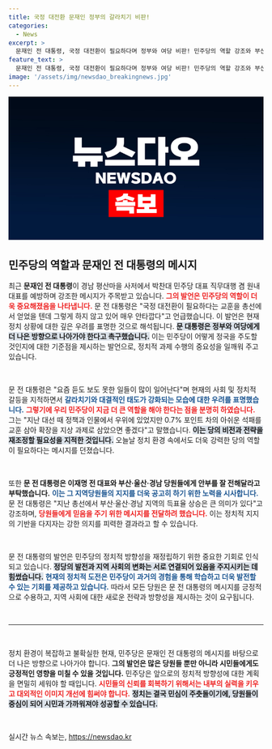 ```yaml
---
title: 국정 대전환 문재인 정부의 갈라치기 비판!
categories:
  - News
excerpt: >
  문재인 전 대통령, 국정 대전환이 필요하다며 정부와 여당 비판! 민주당의 역할 강조와 부산·울산·경남 미래를 위해 힘내라는 메시지를 전하다. 클릭해서 자세한 이야기를 확인하세요!
feature_text: >
  문재인 전 대통령, 국정 대전환이 필요하다며 정부와 여당 비판! 민주당의 역할 강조와 부산·울산·경남 미래를 위해 힘내라는 메시지를 전하다. 클릭해서 자세한 이야기를 확인하세요!
image: '/assets/img/newsdao_breakingnews.jpg'
---
```


<p><img src="/assets/img/newsdao_breakingnews.jpg" alt="implanttips 속보" /></p>

<h2 data-ke-size="size26">민주당의 역할과 문재인 전 대통령의 메시지</h2>

<p data-ke-size="size16">최근 <b>문재인 전 대통령</b>이 경남 평산마을 사저에서 박찬대 민주당 대표 직무대행 겸 원내대표를 예방하며 강조한 메시지가 주목받고 있습니다. <b><span style="color: #ee2323;">그의 발언은 민주당의 역할이 더욱 중요해졌음을 나타냅니다.</span></b> 문 전 대통령은 "국정 대전환이 필요하다는 교훈을 총선에서 얻었을 텐데 그렇게 하지 않고 있어 매우 안타깝다"고 언급했습니다. 이 발언은 현재 정치 상황에 대한 깊은 우려를 표명한 것으로 해석됩니다. <b><span style="background-color: #21538527;">문 대통령은 정부와 여당에게 더 나은 방향으로 나아가야 한다고 촉구했습니다.</span></b> 이는 민주당이 어떻게 정국을 주도할 것인지에 대한 기준점을 제시하는 발언으로, 정치적 과제 수행의 중요성을 일깨워 주고 있습니다.</p>

<p data-ke-size="size16">&nbsp;</p>

<p data-ke-size="size16">문 전 대통령은 "요즘 듣도 보도 못한 일들이 많이 일어난다"며 현재의 사회 및 정치적 갈등을 지적하면서 <b><span style="color: #1a5490;">갈라치기와 대결적인 태도가 강화되는 모습에 대한 우려를 표명했습니다.</span></b> <b><span style="color: #ee2323;">그렇기에 우리 민주당이 지금 더 큰 역할을 해야 한다는 점을 분명히 하였습니다.</span></b> 그는 "지난 대선 때 정책과 인물에서 우위에 있었지만 0.7% 포인트 차의 아쉬운 석패를 교훈 삼아 확장을 지상 과제로 삼았으면 좋겠다"고 말했습니다. <b><span style="background-color: #21538527;">이는 당의 비전과 전략을 재조정할 필요성을 지적한 것입니다.</span></b> 오늘날 정치 환경 속에서도 더욱 강력한 당의 역할이 필요하다는 메시지를 던졌습니다.</p>

<p data-ke-size="size16">&nbsp;</p>

<p data-ke-size="size16">또한 <b>문 전 대통령은 이재명 전 대표와 부산·울산·경남 당원들에게 안부를 잘 전해달라고 부탁했습니다.</b> <b><span style="color: #1a5490;">이는 그 지역당원들의 지지를 더욱 공고히 하기 위한 노력을 시사합니다.</span></b> 문 전 대통령은 "지난 총선에서 부산·울산·경남 지역의 득표율 상승은 큰 의미가 있다"고 강조하며, <b><span style="color: #ee2323;">당원들에게 믿음을 주기 위한 메시지를 전달하려 했습니다.</span></b> 이는 정치적 지지의 기반을 다지자는 강한 의지를 피력한 결과라고 할 수 있습니다.</p>

<p data-ke-size="size16">&nbsp;</p>

<p data-ke-size="size16">문 전 대통령의 발언은 민주당의 정치적 방향성을 재정립하기 위한 중요한 기회로 인식되고 있습니다. <b><span style="background-color: #21538527;">정당의 발전과 지역 사회의 변화는 서로 연결되어 있음을 주지시키는 데 힘썼습니다.</span></b> <b><span style="color: #1a5490;">현재의 정치적 도전은 민주당이 과거의 경험을 통해 학습하고 더욱 발전할 수 있는 기회를 제공하고 있습니다.</span></b> 따라서 모든 당원은 문 전 대통령의 메시지를 긍정적으로 수용하고, 지역 사회에 대한 새로운 전략과 방향성을 제시하는 것이 요구됩니다.</p>

<p data-ke-size="size16">&nbsp;</p>

<hr />

<p data-ke-size="size16">&nbsp;</p>

<p data-ke-size="size16">정치 환경이 복잡하고 불확실한 현재, 민주당은 문재인 전 대통령의 메시지를 바탕으로 더 나은 방향으로 나아가야 합니다. <b>그의 발언은 많은 당원들 뿐만 아니라 시민들에게도 긍정적인 영향을 미칠 수 있을 것입니다.</b> 민주당은 앞으로의 정치적 방향성에 대한 계획을 면밀히 세워야 할 때입니다. <b><span style="color: #ee2323;">시민들의 신뢰를 회복하기 위해서는 내부의 실력을 키우고 대외적인 이미지 개선에 힘써야 합니다.</span></b> <b><span style="background-color: #21538527;">정치는 결국 민심이 주춧돌이기에, 당원들이 중심이 되어 시민과 가까워져야 성공할 수 있습니다.</span></b></p>

<p data-ke-size="size16">&nbsp;</p>
실시간 뉴스 속보는, <a href="https://newsdao.kr" rel="dofollow">https://newsdao.kr</a>


